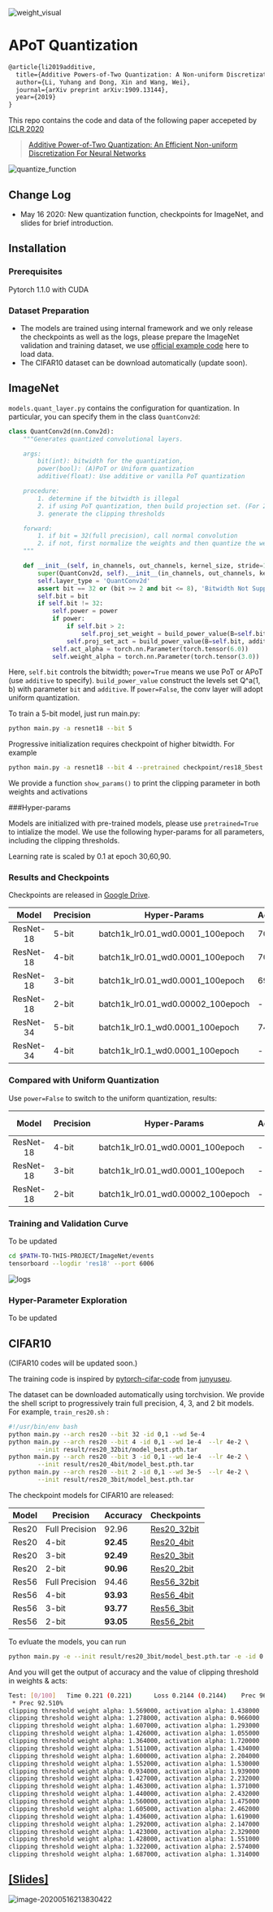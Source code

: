![weight_visual](figs/weight_visual.png)

# APoT Quantization

```latex
@article{li2019additive,
  title={Additive Powers-of-Two Quantization: A Non-uniform Discretization for Neural Networks},
  author={Li, Yuhang and Dong, Xin and Wang, Wei},
  journal={arXiv preprint arXiv:1909.13144},
  year={2019}
}
```

This repo contains the code and data of the following paper accepeted by [ICLR 2020](https://openreview.net/group?id=ICLR.cc/2020/Conference)

> [Additive Power-of-Two Quantization: An Efficient Non-uniform Discretization For Neural Networks](https://openreview.net/pdf?id=BkgXT24tDS)

![quantize_function](figs/quantize_function.png)

## Change Log

+ May 16 2020: New quantization function, checkpoints for ImageNet, and slides for brief introduction.

## Installation

### Prerequisites

Pytorch 1.1.0 with CUDA

### Dataset Preparation

* The models are trained using internal framework and we only release the checkpoints as well as the logs, please prepare the ImageNet validation and training dataset, we use [official example code](https://github.com/pytorch/examples/blob/master/imagenet/main.py) here to load data. 
* The CIFAR10 dataset can be download automatically (update soon). 

## ImageNet

`models.quant_layer.py` contains the configuration for quantization. In particular, you can specify them in the class `QuantConv2d`:

```python
class QuantConv2d(nn.Conv2d):
    """Generates quantized convolutional layers.

    args:
        bit(int): bitwidth for the quantization,
        power(bool): (A)PoT or Uniform quantization
        additive(float): Use additive or vanilla PoT quantization

    procedure:
        1. determine if the bitwidth is illegal
        2. if using PoT quantization, then build projection set. (For 2-bit weights quantization, PoT = Uniform)
        3. generate the clipping thresholds

    forward:
        1. if bit = 32(full precision), call normal convolution
        2. if not, first normalize the weights and then quantize the weights and activations
    """

    def __init__(self, in_channels, out_channels, kernel_size, stride=1, padding=0, dilation=1, groups=1, bias=False, bit=5, power=True, additive=True):
        super(QuantConv2d, self).__init__(in_channels, out_channels, kernel_size, stride, padding, dilation, groups, bias)
        self.layer_type = 'QuantConv2d'
        assert bit == 32 or (bit >= 2 and bit <= 8), 'Bitwidth Not Supported!'
        self.bit = bit
        if self.bit != 32:
            self.power = power
            if power:
                if self.bit > 2:
                    self.proj_set_weight = build_power_value(B=self.bit-1, additive=additive)
                self.proj_set_act = build_power_value(B=self.bit, additive=additive)
            self.act_alpha = torch.nn.Parameter(torch.tensor(6.0))
            self.weight_alpha = torch.nn.Parameter(torch.tensor(3.0))
```

Here, `self.bit`  controls the bitwidth;  `power=True` means we use PoT or APoT (use `additive` to specify). `build_power_value` construct the levels set Q^a(1, b) with parameter `bit` and `additive`. If `power=False`, the conv layer will adopt uniform quantization. 

To train a 5-bit model, just run main.py:

```bash
python main.py -a resnet18 --bit 5
```

Progressive initialization requires checkpoint of higher bitwidth. For example

```bash
python main.py -a resnet18 --bit 4 --pretrained checkpoint/res18_5best.pth.tar
```

We provide a function `show_params()` to print the clipping parameter in both weights and activations

###Hyper-params

Models are initialized with pre-trained models, please use `pretrained=True` to intialize the model. We use the following hyper-params for all parameters, including the clipping thresholds.

Learning rate is scaled by 0.1 at epoch 30,60,90.

### Results and Checkpoints

Checkpoints are released in [Google Drive](https://drive.google.com/open?id=1iIZ1tsaFLSuaujPbnyLutxDZuG31i5kD).

|   Model   | Precision | Hyper-Params                      | Accuracy | Checkpoints                                                  |
| :-------: | --------- | --------------------------------- | -------- | ------------------------------------------------------------ |
| ResNet-18 | 5-bit     | batch1k_lr0.01_wd0.0001_100epoch  | 70.75    | [res18_5bit](https://drive.google.com/open?id=1AuXWyBwt8yi1ocrsp4laVUwXI7W52S6G) |
| ResNet-18 | 4-bit     | batch1k_lr0.01_wd0.0001_100epoch  | 70.74    | [res18_4bit](https://drive.google.com/open?id=1rpHbbjmA539xndpg-2QIludSvWDNrMGP) |
| ResNet-18 | 3-bit     | batch1k_lr0.01_wd0.0001_100epoch  | 69.79    | [res18_3bit](https://drive.google.com/open?id=1zJX3tbAbBXYxpP8QYx3dvMQoiGrCO9dc) |
| ResNet-18 | 2-bit     | batch1k_lr0.01_wd0.00002_100epoch | -        | Updating                                                     |
| ResNet-34 | 5-bit     | batch1k_lr0.1_wd0.0001_100epoch   | 74.26    | [res34_5bit](https://drive.google.com/open?id=1tXIV03PNu8QpSF2fhrR3werhBB34Sb42) |
| ResNet-34 | 4-bit     | batch1k_lr0.1_wd0.0001_100epoch   | -        | Updating                                                     |

### Compared with Uniform Quantization

Use `power=False` to switch to the uniform quantization, results:

|   Model   | Precision | Hyper-Params                      | Accuracy | Compared with APoT |
| :-------: | --------- | --------------------------------- | -------- | ------------------ |
| ResNet-18 | 4-bit     | batch1k_lr0.01_wd0.0001_100epoch  | -        | Updating           |
| ResNet-18 | 3-bit     | batch1k_lr0.01_wd0.0001_100epoch  | -        | Updating           |
| ResNet-18 | 2-bit     | batch1k_lr0.01_wd0.00002_100epoch | -        | Updating           |

### Training and Validation Curve

To be updated

```bash
cd $PATH-TO-THIS-PROJECT/ImageNet/events
tensorboard --logdir 'res18' --port 6006
```

![logs](figs/tensorboard.png)



### Hyper-Parameter Exploration

To be updated

## CIFAR10

(CIFAR10 codes will be updated soon.)

The training code is inspired by [pytorch-cifar-code](https://github.com/junyuseu/pytorch-cifar-models) from [junyuseu](https://github.com/junyuseu).

The dataset can be downloaded automatically using torchvision. We provide the shell script to progressively train full precision, 4, 3, and 2 bit models. For example, `train_res20.sh` :

``` bash
#!/usr/bin/env bash
python main.py --arch res20 --bit 32 -id 0,1 --wd 5e-4
python main.py --arch res20 --bit 4 -id 0,1 --wd 1e-4  --lr 4e-2 \
        --init result/res20_32bit/model_best.pth.tar
python main.py --arch res20 --bit 3 -id 0,1 --wd 1e-4  --lr 4e-2 \
        --init result/res20_4bit/model_best.pth.tar
python main.py --arch res20 --bit 2 -id 0,1 --wd 3e-5  --lr 4e-2 \
        --init result/res20_3bit/model_best.pth.tar
```

The checkpoint models for CIFAR10 are released: 

| Model | Precision      | Accuracy  | Checkpoints                                                  |
| :---: | -------------- | --------- | ------------------------------------------------------------ |
| Res20 | Full Precision | 92.96     | [Res20_32bit](https://github.com/yhhhli/APoT_Quantization/tree/master/CIFAR10/result/res20_32bit) |
| Res20 | 4-bit          | **92.45** | [Res20_4bit](https://github.com/yhhhli/APoT_Quantization/tree/master/CIFAR10/result/res20_4bit) |
| Res20 | 3-bit          | **92.49** | [Res20_3bit](https://github.com/yhhhli/APoT_Quantization/tree/master/CIFAR10/result/res20_3bit) |
| Res20 | 2-bit          | **90.96** | [Res20_2bit](https://github.com/yhhhli/APoT_Quantization/tree/master/CIFAR10/result/res20_2bit) |
| Res56 | Full Precision | 94.46     | [Res56_32bit](https://github.com/yhhhli/APoT_Quantization/tree/master/CIFAR10/result/res56_32bit) |
| Res56 | 4-bit          | **93.93** | [Res56_4bit](https://github.com/yhhhli/APoT_Quantization/tree/master/CIFAR10/result/res56_4bit) |
| Res56 | 3-bit          | **93.77** | [Res56_3bit](https://github.com/yhhhli/APoT_Quantization/tree/master/CIFAR10/result/res56_3bit) |
| Res56 | 2-bit          | **93.05** | [Res56_2bit](https://github.com/yhhhli/APoT_Quantization/tree/master/CIFAR10/result/res56_2bit) |

To evluate the models, you can run 

```bash
python main.py -e --init result/res20_3bit/model_best.pth.tar -e -id 0 --bit 3
```

And you will get the output of accuracy and the value of clipping threshold in weights & acts:

```bash
Test: [0/100]   Time 0.221 (0.221)      Loss 0.2144 (0.2144)    Prec 96.000% (96.000%)
 * Prec 92.510%
clipping threshold weight alpha: 1.569000, activation alpha: 1.438000
clipping threshold weight alpha: 1.278000, activation alpha: 0.966000
clipping threshold weight alpha: 1.607000, activation alpha: 1.293000
clipping threshold weight alpha: 1.426000, activation alpha: 1.055000
clipping threshold weight alpha: 1.364000, activation alpha: 1.720000
clipping threshold weight alpha: 1.511000, activation alpha: 1.434000
clipping threshold weight alpha: 1.600000, activation alpha: 2.204000
clipping threshold weight alpha: 1.552000, activation alpha: 1.530000
clipping threshold weight alpha: 0.934000, activation alpha: 1.939000
clipping threshold weight alpha: 1.427000, activation alpha: 2.232000
clipping threshold weight alpha: 1.463000, activation alpha: 1.371000
clipping threshold weight alpha: 1.440000, activation alpha: 2.432000
clipping threshold weight alpha: 1.560000, activation alpha: 1.475000
clipping threshold weight alpha: 1.605000, activation alpha: 2.462000
clipping threshold weight alpha: 1.436000, activation alpha: 1.619000
clipping threshold weight alpha: 1.292000, activation alpha: 2.147000
clipping threshold weight alpha: 1.423000, activation alpha: 2.329000
clipping threshold weight alpha: 1.428000, activation alpha: 1.551000
clipping threshold weight alpha: 1.322000, activation alpha: 2.574000
clipping threshold weight alpha: 1.687000, activation alpha: 1.314000
```

## [[Slides]](figs/ICLR_Apot.pdf)

![image-20200516213830422](figs/slides.png)

